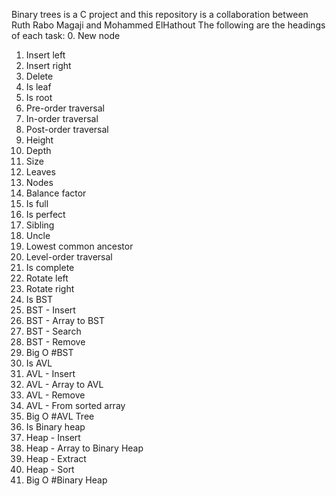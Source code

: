 Binary trees is a C project and this repository is a collaboration between Ruth Rabo Magaji and Mohammed ElHathout
The following are the headings of each task:
0. New node
1. Insert left
2. Insert right
3. Delete
4. Is leaf
5. Is root
6. Pre-order traversal
7. In-order traversal
8. Post-order traversal
9. Height
10. Depth
11. Size
12. Leaves
13. Nodes
14. Balance factor
15. Is full
16. Is perfect
17. Sibling
18. Uncle
19. Lowest common ancestor
20. Level-order traversal
21. Is complete
22. Rotate left
23. Rotate right
24. Is BST
25. BST - Insert
26. BST - Array to BST
27. BST - Search
28. BST - Remove
29. Big O #BST
30. Is AVL
31. AVL - Insert
32. AVL - Array to AVL
33. AVL - Remove
34. AVL - From sorted array
35. Big O #AVL Tree
36. Is Binary heap
37. Heap - Insert
38. Heap - Array to Binary Heap
39. Heap - Extract
40. Heap - Sort
41. Big O #Binary Heap
